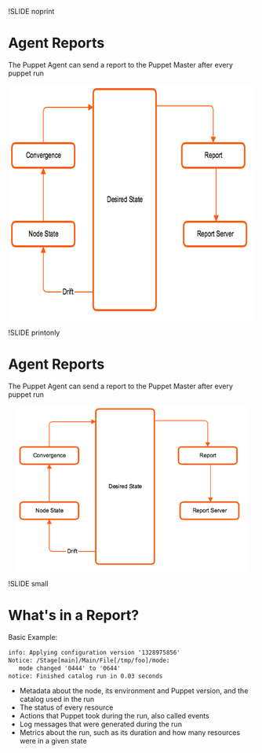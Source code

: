 !SLIDE noprint
# Agent Reports

The Puppet Agent can send a report to the Puppet Master after every puppet run

<center><img src="./_images/agent_report.png" style="width:669px;height:480px;" alt="Agent Report"/></center>


!SLIDE printonly
# Agent Reports

The Puppet Agent can send a report to the Puppet Master after every puppet run

<center><img src="./_images/agent_report.png" style="width:470px;height:337px;" alt="Agent Report"/></center>


!SLIDE small
# What's in a Report?

Basic Example:

    info: Applying configuration version '1328975856'
    Notice: /Stage[main]/Main/File[/tmp/foo]/mode: 
       mode changed '0444' to '0644'
    notice: Finished catalog run in 0.03 seconds

* Metadata about the node, its environment and Puppet version, and the catalog used in the run
* The status of every resource
* Actions that Puppet took during the run, also called events
* Log messages that were generated during the run
* Metrics about the run, such as its duration and how many resources were in a given state
